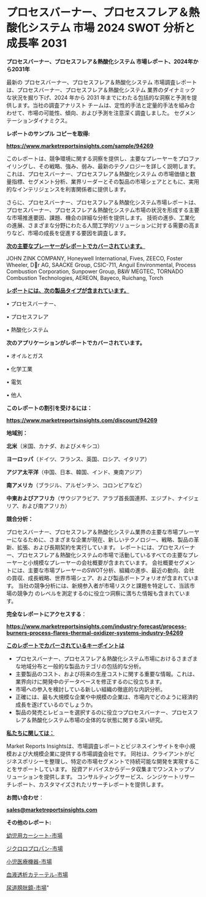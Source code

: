 # プロセスバーナー、プロセスフレア＆熱酸化システム 市場 2024 SWOT 分析と成長率 2031

<strong>プロセスバーナー、プロセスフレア＆熱酸化システム 市場レポート、2024年から2031年</strong>

最新の プロセスバーナー、プロセスフレア＆熱酸化システム 市場調査レポートは、プロセスバーナー、プロセスフレア＆熱酸化システム 業界のダイナミックな状況を掘り下げ、2024 年から 2031 年までにわたる包括的な洞察と予測を提供します。当社の調査アナリスト チームは、定性的手法と定量的手法を組み合わせて、市場の可能性、傾向、および予測を注意深く調査しました。 セグメンテーションダイナミクス。



<strong>レポートのサンプル コピーを取得:</strong> <a href=https://www.marketreportsinsights.com/sample/94269>

<strong><u>https://www.marketreportsinsights.com/sample/94269</u></strong></a>

このレポートは、競争環境に関する洞察を提供し、主要なプレーヤーをプロファイリングし、その戦略、強み、弱み、最新のテクノロジーを詳しく説明します。 これは、プロセスバーナー、プロセスフレア＆熱酸化システム の市場価値と数量指標、セグメント分析、業界リーダーとその製品の市場シェアとともに、実用的なインテリジェンスを利害関係者に提供します。

さらに、プロセスバーナー、プロセスフレア＆熱酸化システム市場レポートは、プロセスバーナー、プロセスフレア＆熱酸化システム市場の状況を形成する主要な市場推進要因、課題、機会の詳細な分析を提供します。 技術の進歩、工業化の進展、さまざまな分野にわたる人間工学的ソリューションに対する需要の高まりなど、市場の成長を促進する要因を調査します。



<strong><u>次の主要なプレーヤーがレポートでカバーされています。</u></strong>

JOHN ZINK COMPANY, Honeywell International, Fives, ZEECO, Foster Wheeler, Dr AG, SAACKE Group, CSIC-711, Anguil Environmental, Process Combustion Corporation, Sunpower Group, B&W MEGTEC, TORNADO Combustion Technologies, AEREON, Bayeco, Ruichang, Torch



<strong><u><b>レポートには、次の製品タイプが含まれています。</b></u></strong>

• プロセスバーナー、

• プロセスフレア

• 熱酸化システム



<strong><b>次のアプリケーションがレポートでカバーされています。</b></strong>

• オイルとガス

• 化学工業

• 電気

• 他人



<strong><b>このレポートの割引を受けるには：</b></strong><a href=https://www.marketreportsinsights.com/discount/94269>

<strong><u>https://www.marketreportsinsights.com/discount/94269</u></strong></a>



<strong>地域別：</strong>



<strong>北米</strong>（米国、カナダ、およびメキシコ）



<strong>ヨーロッパ</strong>（ドイツ、フランス、英国、ロシア、イタリア）



<strong>アジア太平洋</strong>（中国、日本、韓国、インド、東南アジア）



<strong>南アメリカ</strong>（ブラジル、アルゼンチン、コロンビアなど）



<strong>中東およびアフリカ</strong>（サウジアラビア、アラブ首長国連邦、エジプト、ナイジェリア、および南アフリカ）



<strong>競合分析：</strong>

プロセスバーナー、プロセスフレア＆熱酸化システム業界の主要な市場プレーヤーになるために、さまざまな企業が現在、新しいテクノロジー、戦略、製品の革新、拡張、および長期契約を実行しています。 レポートには、プロセスバーナー、プロセスフレア＆熱酸化システムの市場で活動しているすべての主要なプレーヤーと小規模なプレーヤーの会社概要が含まれています。 会社概要セグメントには、主要な市場プレーヤーのSWOT分析、組織の進歩、最近の動向、会社の買収、成長戦略、世界市場シェア、および製品ポートフォリオが含まれています。 当社の競争分析には、新規参入者が市場リスクと課題を特定して、当該市場の競争力 のレベルを測定するのに役立つ洞察に満ちた情報も含まれています。



<strong>完全なレポートにアクセスする</strong>：

<a href=https://www.marketreportsinsights.com/industry-forecast/process-burners-process-flares-thermal-oxidizer-systems-industry-94269>

<strong><u>https://www.marketreportsinsights.com/industry-forecast/process-burners-process-flares-thermal-oxidizer-systems-industry-94269</u></strong></a>



<strong><u><b>このレポートでカバーされているキーポイントは</b></u></strong>
<ul>
  <li>プロセスバーナー、プロセスフレア＆熱酸化システム市場におけるさまざまな地域分布と一般的な製品カテゴリの包括的な分析。</li>
  <li>主要製品のコスト、および将来の生産コストに関する重要な情報。これは、業界向けに開発中のデータベースを修正するのに役立ちます。</li>
  <li>市場への参入を検討している新しい組織の徹底的な内訳分析。</li>
  <li>正確には、最も大規模な企業や中規模の企業は、市場内でどのように経済的成長を遂げているのでしょうか。</li>
  <li>製品の発売とレビューを選択するのに役立つプロセスバーナー、プロセスフレア＆熱酸化システム市場の全体的な状態に関する深い研究。</li>
</ul>


<strong><u><b>私たちに関しては：</b></u></strong>

Market Reports Insightsは、市場調査レポートとビジネスインサイトを中小規模および大規模企業に提供する市場調査会社です。 同社は、クライアントがビジネスポリシーを整理し、特定の市場セグメントで持続可能な開発を実現することをサポートしています。 投資アドバイスからデータ収集までワンストップソリューションを提供します。 コンサルティングサービス、シンジケートリサーチレポート、カスタマイズされたリサーチレポートを提供します。



<strong><b>お問い合わせ</b></strong>：

<a href=mailto:sales@marketreportsinsights.com>

<strong><u>sales@marketreportsinsights.com</u></strong></a>



<strong>その他のレポート:</strong>

<a href=https://www.linkedin.com/pulse/幼児用カーシート-市場-2023-swot-分析と成長率-2030-trend-titans-360-analysis-vspaf/>幼児用カーシート-市場</a>

<a href=https://www.linkedin.com/pulse/ジクロロプロパン-市場-2023-swot-分析と最新イノベーション-zsmqf/>ジクロロプロパン-市場</a>

<a href=https://www.linkedin.com/pulse/小児医療機器-市場-2023-総合分析と事業成長戦略-2030-pr-news-hub-9ngcf/>小児医療機器-市場</a>

<a href=https://www.linkedin.com/pulse/血液透析カテーテル-市場-2023-swot-分析と最新イノベーション-5yvrf/>血液透析カテーテル-市場</a>

<a href=https://www.linkedin.com/pulse/尿道膀胱鏡-市場-2023-最新の-cagr-および成長分析-2030-pr-news-hub-xx3ff/>尿道膀胱鏡-市場</a>"

